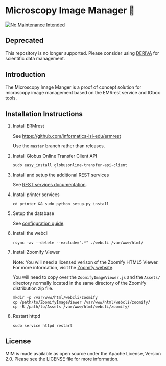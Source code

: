 # Microscopy Image Manager 🚫
[![No Maintenance Intended](http://unmaintained.tech/badge.svg)](http://unmaintained.tech/)

## Deprecated

This repository is no longer supported. Please consider using [DERIVA](https://derivacloud.org) 
for scientific data management.

## Introduction

The Microscopy Image Manger is a proof of concept solution for microscopy
image management based on the EMRrest service and IObox tools.

## Installation Instructions

1. Install ERMrest

   See https://github.com/informatics-isi-edu/ermrest

   Use the `master` branch rather than releases.

2. Install Globus Online Transfer Client API

   ```
   sudo easy_install globusonline-transfer-api-client
   ```

3. Install and setup the additional REST services

   See [REST services documentation](rest/README.md).

4. Install printer services

   ```
   cd printer && sudo python setup.py install
   ```

5. Setup the database

   See [configuration guide](config/README.md).

6. Install the webcli

   ```
   rsync -av --delete --exclude=".*" ./webcli /var/www/html/
   ```

7. Install Zoomify Viewer

   Note: You will need a licensed verison of the Zoomify HTML5 Viewer. For
   more information, visit the [Zoomify website](http://www.zoomify.com).

   You will need to copy over the `ZoomifyImageViewer.js` and the
   `Assets/` directory normally located in the same directory of the
   Zoomify distribution zip file.

   ```
   mkdir -p /var/www/html/webcli/zoomify
   cp /path/to/ZoomifyImageViewer /var/www/html/webcli/zoomify/
   cp -R /path/to/Assets /var/www/html/webcli/zoomify/
   ```

8. Restart httpd

   ```
   sudo service httpd restart
   ```

## License

MIM is made available as open source under the Apache License, Version 2.0.
Please see the LICENSE file for more information.

